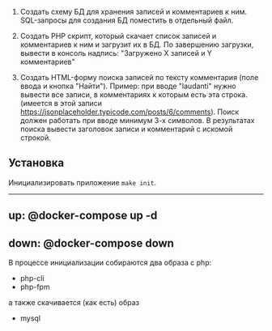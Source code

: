 1. Создать схему БД для хранения записей и комментариев к ним. SQL-запросы для создания БД поместить в отдельный файл.

2. Создать PHP скрипт, который скачает список записей и комментариев к ним и загрузит их в БД. По завершению загрузки,
вывести в консоль надпись: "Загружено Х записей и Y комментариев"

3. Создать HTML-форму поиска записей по тексту комментария (поле ввода и кнопка "Найти"). Пример: при вводе "laudanti"
нужно вывести все записи, в комментариях к которым есть эта строка. (имеется в этой записи https://jsonplaceholder.typicode.com/posts/6/comments).
Поиск должен работать при вводе минимум 3-х символов. В результатах поиска вывести заголовок записи и комментарий с искомой строкой.


## Установка
Инициализировать приложение `make init`.

---
up:
@docker-compose up -d
---
down:
@docker-compose down
---

В процессе инициализации собираются два образа с php:
- php-cli
- php-fpm

а также скачивается (как есть) образ
- mysql
